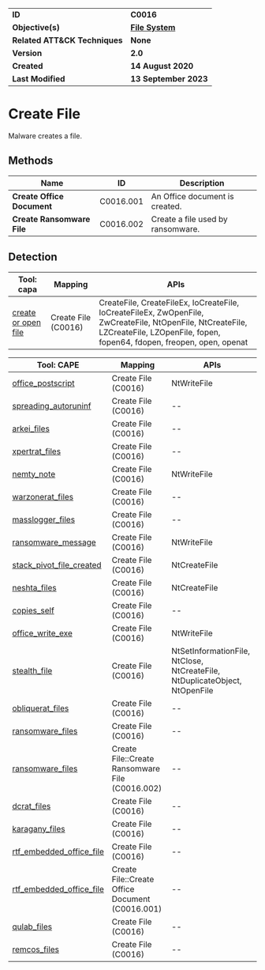 <table>
<tr>
<td><b>ID</b></td>
<td><b>C0016</b></td>
</tr>
<tr>
<td><b>Objective(s)</b></td>
<td><b><a href="../file-system">File System</a></b></td>
</tr>
<tr>
<td><b>Related ATT&CK Techniques</b></td>
<td><b>None</b></td>
</tr>
<tr>
<td><b>Version</b></td>
<td><b>2.0</b></td>
</tr>
<tr>
<td><b>Created</b></td>
<td><b>14 August 2020</b></td>
</tr>
<tr>
<td><b>Last Modified</b></td>
<td><b>13 September 2023</b></td>
</tr>
</table>


# Create File

Malware creates a file. 

## Methods

|Name|ID|Description|
|---|---|---|
|**Create Office Document**|C0016.001|An Office document is created.|
|**Create Ransomware File**|C0016.002|Create a file used by ransomware.|

## Detection

|Tool: capa|Mapping|APIs|
|---|---|---|
|[create or open file](https://github.com/mandiant/capa-rules/blob/master/lib/create-or-open-file.yml)|Create File (C0016)|CreateFile, CreateFileEx, IoCreateFile, IoCreateFileEx, ZwOpenFile, ZwCreateFile, NtOpenFile, NtCreateFile, LZCreateFile, LZOpenFile, fopen, fopen64, fdopen, freopen, open, openat|

|Tool: CAPE|Mapping|APIs|
|---|---|---|
|[office_postscript](https://github.com/CAPESandbox/community/tree/master/modules/signatures/office_postscript.py)|Create File (C0016)|NtWriteFile|
|[spreading_autoruninf](https://github.com/CAPESandbox/community/tree/master/modules/signatures/spreading_autoruninf.py)|Create File (C0016)|--|
|[arkei_files](https://github.com/CAPESandbox/community/tree/master/modules/signatures/arkei_files.py)|Create File (C0016)|--|
|[xpertrat_files](https://github.com/CAPESandbox/community/tree/master/modules/signatures/xpertrat_files.py)|Create File (C0016)|--|
|[nemty_note](https://github.com/CAPESandbox/community/tree/master/modules/signatures/nemty_note.py)|Create File (C0016)|NtWriteFile|
|[warzonerat_files](https://github.com/CAPESandbox/community/tree/master/modules/signatures/warzonerat_files.py)|Create File (C0016)|--|
|[masslogger_files](https://github.com/CAPESandbox/community/tree/master/modules/signatures/masslogger_files.py)|Create File (C0016)|--|
|[ransomware_message](https://github.com/CAPESandbox/community/tree/master/modules/signatures/ransomware_message.py)|Create File (C0016)|NtWriteFile|
|[stack_pivot_file_created](https://github.com/CAPESandbox/community/tree/master/modules/signatures/stack_pivot_file_created.py)|Create File (C0016)|NtCreateFile|
|[neshta_files](https://github.com/CAPESandbox/community/tree/master/modules/signatures/neshta_files.py)|Create File (C0016)|NtCreateFile|
|[copies_self](https://github.com/CAPESandbox/community/tree/master/modules/signatures/copies_self.py)|Create File (C0016)|--|
|[office_write_exe](https://github.com/CAPESandbox/community/tree/master/modules/signatures/office_write_exe.py)|Create File (C0016)|NtWriteFile|
|[stealth_file](https://github.com/CAPESandbox/community/tree/master/modules/signatures/stealth_file.py)|Create File (C0016)|NtSetInformationFile, NtClose, NtCreateFile, NtDuplicateObject, NtOpenFile|
|[obliquerat_files](https://github.com/CAPESandbox/community/tree/master/modules/signatures/obliquerat_files.py)|Create File (C0016)|--|
|[ransomware_files](https://github.com/CAPESandbox/community/tree/master/modules/signatures/ransomware_files.py)|Create File (C0016)|--|
|[ransomware_files](https://github.com/CAPESandbox/community/tree/master/modules/signatures/ransomware_files.py)|Create File::Create Ransomware File (C0016.002)|--|
|[dcrat_files](https://github.com/CAPESandbox/community/tree/master/modules/signatures/dcrat_files.py)|Create File (C0016)|--|
|[karagany_files](https://github.com/CAPESandbox/community/tree/master/modules/signatures/karagany_files.py)|Create File (C0016)|--|
|[rtf_embedded_office_file](https://github.com/CAPESandbox/community/tree/master/modules/signatures/rtf_embedded_office_file.py)|Create File (C0016)|--|
|[rtf_embedded_office_file](https://github.com/CAPESandbox/community/tree/master/modules/signatures/rtf_embedded_office_file.py)|Create File::Create Office Document (C0016.001)|--|
|[qulab_files](https://github.com/CAPESandbox/community/tree/master/modules/signatures/qulab_files.py)|Create File (C0016)|--|
|[remcos_files](https://github.com/CAPESandbox/community/tree/master/modules/signatures/remcos_files.py)|Create File (C0016)|--|
